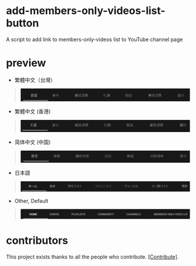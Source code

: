 # add-members-only-videos-list-button
A script to add link to members-only-videos list to YouTube channel page

# preview

* 繁體中文（台灣）
> ![Traditional Chinese (Taiwan)](./screenshots/zh-Hant-TW.png)
* 繁體中文 (香港)
> ![Traditional Chinese (Hong Kong)](./screenshots/zh-Hant-HK.png)
* 简体中文 (中国)
> ![Simplified Chinese (China)](./screenshots/zh-Hans-CN.png)
* 日本語
> ![Japanese](./screenshots/ja-JP.png)
* Other, Default
> ![Other, default](./screenshots/en.png)

# contributors
This project exists thanks to all the people who contribute. [[Contribute]](CONTRIBUTING.md).

<a href="graphs/contributors"></a>